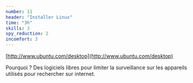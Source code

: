 ```yaml
---
number: 11
header: "Installer Linux"
time: "3h"
skills: 3
spy_reduction: 2
incomfort: 3
---
```

[http://www.ubuntu.com/desktop](http://www.ubuntu.com/desktop)

Pourquoi ? Des logiciels libres pour limiter la surveillance sur les appareils utilisés pour rechercher sur internet.               
